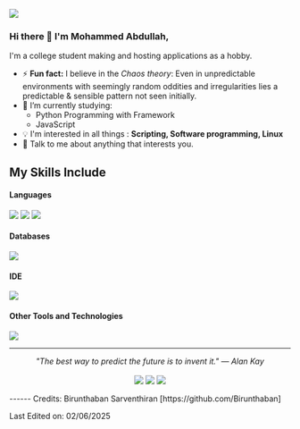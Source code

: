 ![](https://komarev.com/ghpvc/?username=mdabdullah008)

### Hi there 👋 I'm Mohammed Abdullah,

I'm a college student making and hosting applications as a hobby.

- ⚡ **Fun fact:** I believe in the *Chaos theory*: Even in unpredictable environments with seemingly random oddities and irregularities lies a predictable & sensible pattern not seen initially.
- 🔭 I’m currently studying:
	- Python Programming with Framework 
	- JavaScript
- :bulb: I'm interested in all things : **Scripting, Software programming, Linux**
- 💬 Talk to me about anything that interests you.

## My Skills Include

<h4> Languages </h4>
<span> 
  <img src="https://img.shields.io/badge/Bash-4EAA25?style=for-the-badge&logo=gnubash&logoColor=white">
  <img src="https://img.shields.io/badge/Python-3776AB?style=for-the-badge&logo=python&logoColor=white">
  <img src="https://img.shields.io/badge/JavaScript-F7DF1E?style=for-the-badge&logo=javascript&logoColor=black">
</span>

<h4> Databases </h4>
<span>
  <img src="https://img.shields.io/badge/MongoDB-47A248?style=for-the-badge&logo=mongodb&logoColor=white">
</span>

<h4> IDE </h4>
<span>
<img src="https://img.shields.io/badge/Visual_Studio_Code-0078D4?style=for-the-badge&logo=visual%20studio%20code&logoColor=white">


<h4> Other Tools and Technologies </h4>
<span>
  <img src="https://img.shields.io/badge/Git-F05032?style=for-the-badge&logo=git&logoColor=white">

</span>




    

<hr>
<p align="center">
   <i>"The best way to predict the future is to invent it." — Alan Kay</i>
   <br>
<br>	
<a target="_blank" href="htpps://instagram.com/mdabdull4h"><img src="https://img.shields.io/badge/-Instagram-FF0069?style=for-the-badge&logo=instagram&logoColor=white"></img></a>
<a target="_blank" href="mailto:mdabdullahashfaq008@gmail.com"><img src="https://img.shields.io/badge/-Gmail-D14836?style=for-the-badge&logo=Gmail&logoColor=white"></img></a>
<a target="_blank" href="https://x.com/mdag2008"><img src="https://img.shields.io/badge/-X%20(Twitter)-000000?style=for-the-badge&logo=X&logoColor=white"></img></a>
<br>
</p>
------
Credits: Birunthaban Sarventhiran [https://github.com/Birunthaban]

Last Edited on: 02/06/2025
